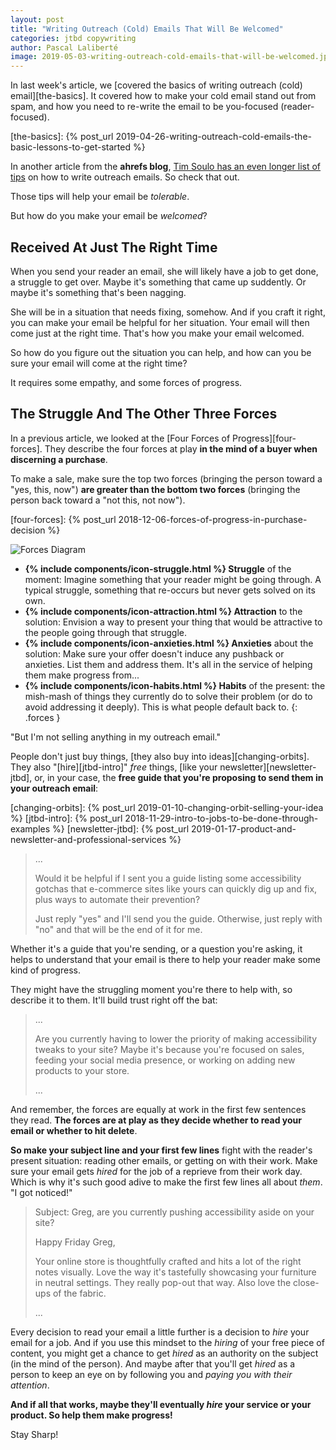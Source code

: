 ```yaml
---
layout: post
title: "Writing Outreach (Cold) Emails That Will Be Welcomed"
categories: jtbd copywriting
author: Pascal Laliberté
image: 2019-05-03-writing-outreach-cold-emails-that-will-be-welcomed.jpg
---
```


In last week's article, we [covered the basics of writing outreach (cold) email][the-basics]. It covered how to make your cold email stand out from spam, and how you need to re-write the email to be you-focused (reader-focused).

[the-basics]: {% post_url 2019-04-26-writing-outreach-cold-emails-the-basic-lessons-to-get-started %}

In another article from the **ahrefs blog**, [Tim Soulo has an even longer list of tips][ahref-article] on how to write outreach emails. So check that out.

[ahref-article]: https://ahrefs.com/blog/outreach/

Those tips will help your email be _tolerable_.

But how do you make your email be _welcomed_?

## Received At Just The Right Time

When you send your reader an email, she will likely have a job to get done, a struggle to get over. Maybe it's something that came up suddently. Or maybe it's something that's been nagging.

She will be in a situation that needs fixing, somehow. And if you craft it right, you can make your email be helpful for her situation. Your email will then come just at the right time. That's how you make your email welcomed.

So how do you figure out the situation you can help, and how can you be sure your email will come at the right time?

It requires some empathy, and some forces of progress.

## The Struggle And The Other Three Forces

In a previous article, we looked at the [Four Forces of Progress][four-forces]. They describe the four forces at play **in the mind of a buyer when discerning a purchase**.

To make a sale, make sure the top two forces (bringing the person toward a "yes, this, now") **are greater than the bottom two forces** (bringing the person back toward a "not this, not now").

[four-forces]: {% post_url 2018-12-06-forces-of-progress-in-purchase-decision %}

![Forces Diagram](/assets/images/posts/2018-12-06-forces-of-progress-diagram-01.svg)

* **{% include components/icon-struggle.html %} Struggle** of the moment: Imagine something that your reader might be going through. A typical struggle, something that re-occurs but never gets solved on its own.
* **{% include components/icon-attraction.html %} Attraction** to the solution: Envision a way to present your thing that would be attractive to the people going through that struggle.
* **{% include components/icon-anxieties.html %} Anxieties** about the solution: Make sure your offer doesn't induce any pushback or anxieties. List them and address them. It's all in the service of helping them make progress from...
* **{% include components/icon-habits.html %} Habits** of the present: the mish-mash of things they currently do to solve their problem (or do to avoid addressing it deeply). This is what people default back to.
{: .forces }

"But I'm not selling anything in my outreach email."

People don't just buy things, [they also buy into ideas][changing-orbits]. They also "[hire][jtbd-intro]" _free_ things, [like your newsletter][newsletter-jtbd], or, in your case, the **free guide that you're proposing to send them in your outreach email**:

[changing-orbits]: {% post_url 2019-01-10-changing-orbit-selling-your-idea %}
[jtbd-intro]: {% post_url 2018-11-29-intro-to-jobs-to-be-done-through-examples %}
[newsletter-jtbd]: {% post_url 2019-01-17-product-and-newsletter-and-professional-services %}

> ...
> 
> Would it be helpful if I sent you a guide listing some accessibility gotchas that e-commerce sites like yours can quickly dig up and fix, plus ways to automate their prevention?
> 
> Just reply "yes" and I'll send you the guide. Otherwise, just reply with "no" and that will be the end of it for me.

Whether it's a guide that you're sending, or a question you're asking, it helps to understand that your email is there to help your reader make some kind of progress.

They might have the struggling moment you're there to help with, so describe it to them. It'll build trust right off the bat:

> ...
> 
> Are you currently having to lower the priority of making accessibility tweaks to your site? Maybe it's because you're focused on sales, feeding your social media presence, or working on adding new products to your store.
> 
> ...

And remember, the forces are equally at work in the first few sentences they read. **The forces are at play as they decide whether to read your email or whether to hit delete**. 

**So make your subject line and your first few lines** fight with the reader's present situation: reading other emails, or getting on with their work. Make sure your email gets _hired_ for the job of a reprieve from their work day. Which is why it's such good adive to make the first few lines all about _them_. "I got noticed!"

> Subject: Greg, are you currently pushing accessibility aside on your site?
> 
> Happy Friday Greg,
> 
> Your online store is thoughtfully crafted and hits a lot of the right notes visually. Love the way it's tastefully showcasing your furniture in neutral settings. They really pop-out that way. Also love the close-ups of the fabric.
> 
> ...

Every decision to read your email a little further is a decision to _hire_ your email for a job. And if you use this mindset to the _hiring_ of your free piece of content, you might get a chance to get _hired_ as an authority on the subject (in the mind of the person). And maybe after that you'll get _hired_ as a person to keep an eye on by following you and _paying you with their attention_.

**And if all that works, maybe they'll eventually _hire_ your service or your product. So help them make progress!**

Stay Sharp!
